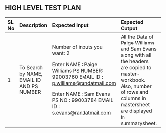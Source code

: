 ## HIGH LEVEL TEST PLAN
|**SL No**|**Description**|**Expected Input**|**Expected Output**|**Actual Output**|**Type of Test**|
|:-|:-|:-|:-|:-|:-|
|1|To Search by NAME, EMAIL ID AND PS NUMBER|<p>Number of inputs you want: 2</p><p></p><p>Enter NAME : Paige Williams PS NUMBER: 99003760 EMAIL ID : p.williams@randatmail.com</p><p></p><p>Enter NAME : Sam Evans PS NO : 99003784 EMAIL ID : s.evans@randatmail.com </p>|All the Data of Paige Williams and Sam Evans along with all the headers are copied to master-workbook. Also, number of rows and columns in mastersheet are displayed in summarysheet.|All the data of Paige Williams and Sam Evans along with all the headers are copied to master-workbook. Also, number of rows and columns in mastersheet are displayed in summarysheet.|Requirement based|
